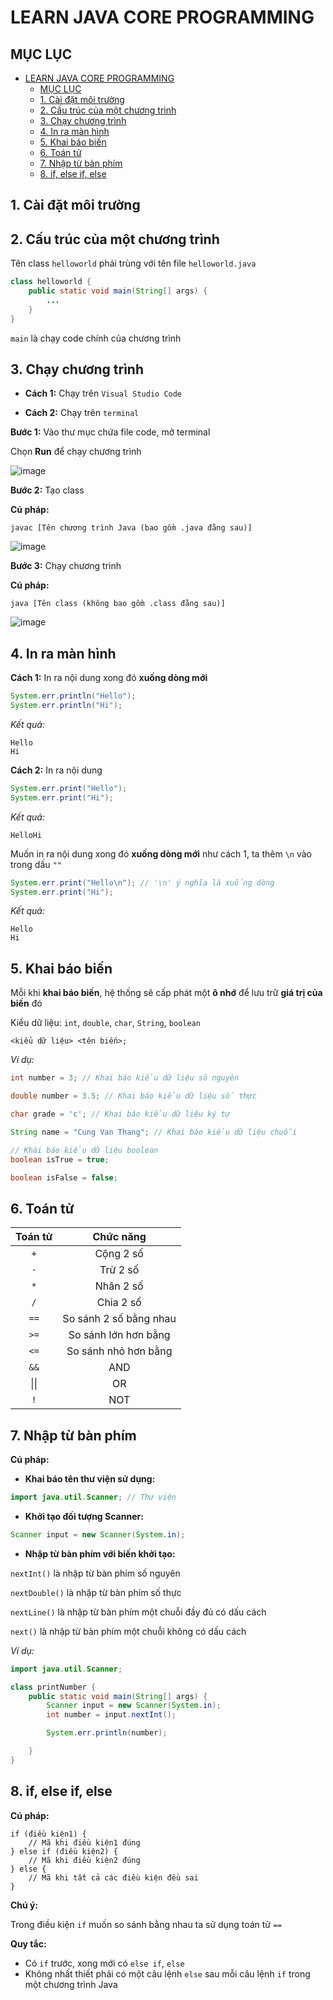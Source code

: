 # LEARN JAVA CORE PROGRAMMING

## MỤC LỤC
- [LEARN JAVA CORE PROGRAMMING](#learn-java-core-programming)
  - [MỤC LỤC](#mục-lục)
  - [1. Cài đặt môi trường](#1-cài-đặt-môi-trường)
  - [2. Cấu trúc của một chương trình](#2-cấu-trúc-của-một-chương-trình)
  - [3. Chạy chương trình](#3-chạy-chương-trình)
  - [4. In ra màn hình](#4-in-ra-màn-hình)
  - [5. Khai báo biến](#5-khai-báo-biến)
  - [6. Toán tử](#6-toán-tử)
  - [7. Nhập từ bàn phím](#7-nhập-từ-bàn-phím)
  - [8. if, else if, else](#8-if-else-if-else)

## 1. Cài đặt môi trường

## 2. Cấu trúc của một chương trình

Tên class `helloworld` phải trùng với tên file `helloworld.java`

```java
class helloworld {
    public static void main(String[] args) {
        ...
    }
}
```

`main` là chạy code chính của chương trình

## 3. Chạy chương trình

- **Cách 1:** Chạy trên `Visual Studio Code`

- **Cách 2:** Chạy trên `terminal`

**Bước 1:** Vào thư mục chứa file code, mở terminal

Chọn **Run** để chạy chương trình

![image](https://github.com/CUNGVANTHANG/JAVA-CORE/assets/96326479/dde72a23-e4cb-46b6-8d55-d61588b3a413)

**Bước 2:** Tạo class

**Cú pháp:**

```
javac [Tên chương trình Java (bao gồm .java đằng sau)]
```

![image](https://github.com/CUNGVANTHANG/JAVA-CORE/assets/96326479/395d6460-691a-4890-a037-0d6b997d83ec)


**Bước 3:** Chạy chương trình

**Cú pháp:**

```
java [Tên class (không bao gồm .class đằng sau)]
```

![image](https://github.com/CUNGVANTHANG/JAVA-CORE/assets/96326479/b23f95a5-d831-4d55-83b6-1c4b43b0b7a1)

## 4. In ra màn hình

**Cách 1:** In ra nội dung xong đó **xuống dòng mới**

```java
System.err.println("Hello");
System.err.println("Hi");
```

*Kết quả:*

```
Hello
Hi
```

**Cách 2:** In ra nội dung 

```java
System.err.print("Hello");
System.err.print("Hi");
```

*Kết quả:*

```
HelloHi
```

Muốn in ra nội dung xong đó **xuống dòng mới** như cách 1, ta thêm `\n` vào trong dấu `""`

```java
System.err.print("Hello\n"); // '\n' ý nghĩa là xuống dòng
System.err.print("Hi");
```

*Kết quả:*

```
Hello
Hi
```

## 5. Khai báo biến

Mỗi khi **khai báo biến**, hệ thống sẽ cấp phát một **ô nhớ** để lưu trữ **giá trị của biến** đó

Kiểu dữ liệu: `int`, `double`, `char`, `String`, `boolean`

```
<kiểu dữ liệu> <tên biến>;
```

*Ví dụ:*

```java
int number = 3; // Khai báo kiểu dữ liệu sô nguyên
```

```java
double number = 3.5; // Khai báo kiểu dữ liệu số thực
```

```java
char grade = 'c'; // Khai báo kiểu dữ liệu ký tự
```

```java
String name = "Cung Van Thang"; // Khai báo kiểu dữ liệu chuỗi
```

```java
// Khái báo kiểu dữ liệu boolean
boolean isTrue = true; 

boolean isFalse = false; 
```

## 6. Toán tử

| Toán tử | Chức năng |
| :---: | :---: |
| `+` | Cộng 2 số |
| `-` | Trừ 2 số |
| `*` | Nhân 2 số |
| `/` | Chia 2 số |
| `==` | So sánh 2 số bằng nhau |
| `>=` | So sánh lớn hơn bằng |
| `<=` | So sánh nhỏ hơn bằng |
| `&&` | AND |
| &#124;&#124; | OR |
| `!` | NOT |

## 7. Nhập từ bàn phím

**Cú pháp:**

- **Khai báo tên thư viện sử dụng:**

```java
import java.util.Scanner; // Thư viện 
```

- **Khởi tạo đối tượng Scanner:**

```java
Scanner input = new Scanner(System.in);
```

- **Nhập từ bàn phím với biến khởi tạo:**

`nextInt()` là nhập từ bàn phím số nguyên

`nextDouble()` là nhập từ bàn phím số thực

`nextLine()` là nhập từ bàn phím một chuỗi đầy đủ có dấu cách

`next()` là nhập từ bàn phím một chuỗi không có dấu cách

*Ví dụ:*

```java
import java.util.Scanner;

class printNumber {
    public static void main(String[] args) {
        Scanner input = new Scanner(System.in);
        int number = input.nextInt();

        System.err.println(number);

    }
}
```

## 8. if, else if, else

**Cú pháp:**

```
if (điều kiện1) {
    // Mã khi điều kiện1 đúng
} else if (điều kiện2) {
    // Mã khi điều kiện2 đúng
} else {
    // Mã khi tất cả các điều kiện đều sai
}
```

**Chú ý:**

Trong điều kiện `if` muốn so sánh bằng nhau ta sử dụng toán tử `==`

**Quy tắc:**

- Có `if` trước, xong mới có `else if`, `else`
- Không nhất thiết phải có một câu lệnh `else` sau mỗi câu lệnh `if` trong một chương trình Java
